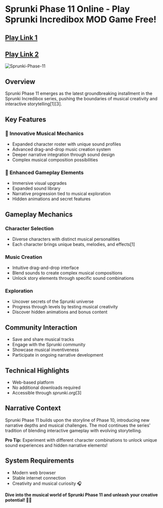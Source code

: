 # Sprunki Phase 11 Online - Play Sprunki Incredibox MOD Game Free!

## [Play Link 1](https://shorturl.at/6r0I5)

## [Play Link 2](https://apkitech.com/)

![Sprunki-Phase-11](https://github.com/user-attachments/assets/7d991036-748b-4d9a-9c4e-8dcf99aabff7)

## Overview

Sprunki Phase 11 emerges as the latest groundbreaking installment in the Sprunki Incredibox series, pushing the boundaries of musical creativity and interactive storytelling[1][3].

## Key Features

### 🎼 **Innovative Musical Mechanics**
- Expanded character roster with unique sound profiles
- Advanced drag-and-drop music creation system
- Deeper narrative integration through sound design
- Complex musical composition possibilities

### 🌈 **Enhanced Gameplay Elements**
- Immersive visual upgrades
- Expanded sound library
- Narrative progression tied to musical exploration
- Hidden animations and secret features

## Gameplay Mechanics

### Character Selection
- Diverse characters with distinct musical personalities
- Each character brings unique beats, melodies, and effects[1]

### Music Creation
- Intuitive drag-and-drop interface
- Blend sounds to create complex musical compositions
- Unlock story elements through specific sound combinations

### Exploration
- Uncover secrets of the Sprunki universe
- Progress through levels by testing musical creativity
- Discover hidden animations and bonus content

## Community Interaction

- Save and share musical tracks
- Engage with the Sprunki community
- Showcase musical inventiveness
- Participate in ongoing narrative development

## Technical Highlights

- Web-based platform
- No additional downloads required
- Accessible through *sprunki.org*[3]

## Narrative Context

Sprunki Phase 11 builds upon the storyline of Phase 10, introducing new narrative depths and musical challenges. The mod continues the series' tradition of blending interactive gameplay with evolving storytelling.

**Pro Tip:** Experiment with different character combinations to unlock unique sound experiences and hidden narrative elements!

## System Requirements

- Modern web browser
- Stable internet connection
- Creativity and musical curiosity 🎧

**Dive into the musical world of Sprunki Phase 11 and unleash your creative potential! 🚀🎶**
